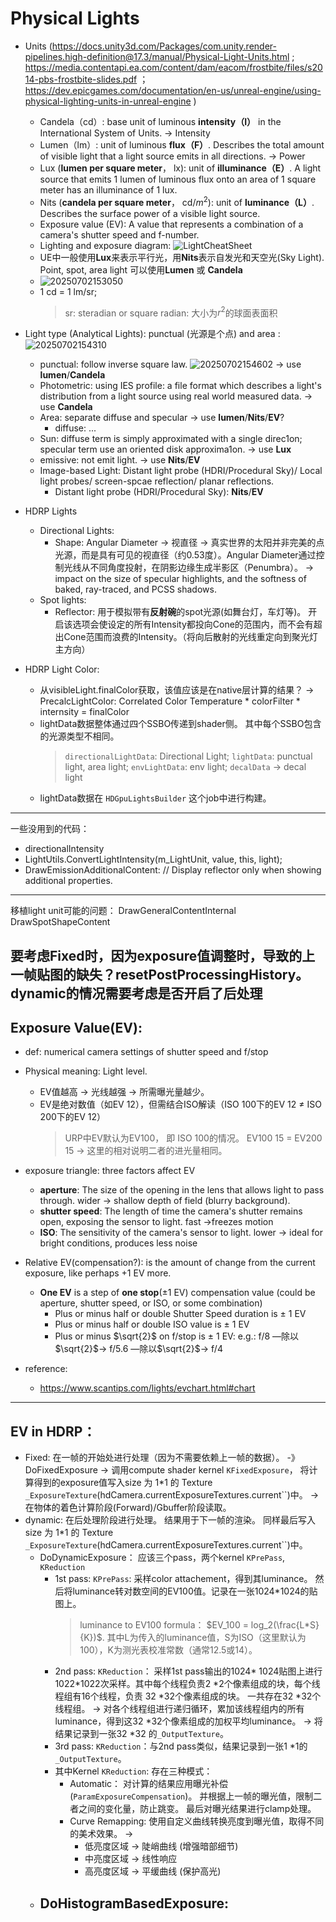 # Physical Lights

- Units (https://docs.unity3d.com/Packages/com.unity.render-pipelines.high-definition@17.3/manual/Physical-Light-Units.html ; https://media.contentapi.ea.com/content/dam/eacom/frostbite/files/s2014-pbs-frostbite-slides.pdf ； https://dev.epicgames.com/documentation/en-us/unreal-engine/using-physical-lighting-units-in-unreal-engine )
  - Candela（cd）: base unit of luminous **intensity（I）** in the International System of Units. -> Intensity
  - Lumen（lm）: unit of luminous **flux（F）**. Describes the total amount of visible light that a light source emits in all directions. -> Power 
  - Lux (**lumen per square meter**， lx): unit of **illuminance（E）**.  A light source that emits 1 lumen of luminous flux onto an area of 1 square meter has an illuminance of 1 lux.
  - Nits (**candela per square meter**， cd/$m^2$): unit of **luminance（L）**. Describes the surface power of a visible light source.
  - Exposure value (EV): A value that represents a combination of a camera's shutter speed and f-number.
  - Lighting and exposure diagram: ![LightCheatSheet](https://raw.githubusercontent.com/hwubh/Temp-Pics/main/LightCheatSheet.png)
  - UE中一般使用**Lux**来表示平行光，用**Nits**表示自发光和天空光(Sky Light). Point, spot, area light 可以使用**Lumen** 或 **Candela**
  - ![20250702153050](https://raw.githubusercontent.com/hwubh/Temp-Pics/main/20250702153050.png)
  - 1 cd = 1 lm/sr; 
    > sr:  steradian or square radian: 大小为$r^2$的球面表面积

- Light type (Analytical Lights): punctual (光源是个点) and area : ![20250702154310](https://raw.githubusercontent.com/hwubh/Temp-Pics/main/20250702154310.png)
  - punctual: follow inverse square law. ![20250702154602](https://raw.githubusercontent.com/hwubh/Temp-Pics/main/20250702154602.png) -> use **lumen**/**Candela**
  - Photometric: using IES profile: a file format which describes a light's distribution from a light source using real world measured data. -> use **Candela**
  - Area: separate diffuse and specular -> use **lumen**/**Nits**/**EV**?
    - diffuse: ...
  - Sun: diffuse term is simply approximated with a single direc1on; specular term use an oriented disk approxima1on.  -> use **Lux**
  - emissive: not emit light. -> use **Nits**/**EV**
  - Image-based Light: Distant light probe (HDRI/Procedural Sky)/ Local light probes/ screen-spcae reflection/ planar reflections.
    - Distant light probe (HDRI/Procedural Sky): **Nits**/**EV**

- HDRP Lights
  - Directional Lights: 
    - Shape: Angular Diameter -> 视直径 -> 真实世界的太阳并非完美的点光源，而是具有可见的视直径（约0.53度）。Angular Diameter通过控制光线从不同角度投射，在阴影边缘生成半影区（Penumbra）。 -> impact on the size of specular highlights, and the softness of baked, ray-traced, and PCSS shadows.
  - Spot lights:
    - Reflector: 用于模拟带有**反射碗**的spot光源(如舞台灯，车灯等)。 开启该选项会使设定的所有Intensity都投向Cone的范围内，而不会有超出Cone范围而浪费的Intensity。（将向后散射的光线重定向到聚光灯主方向）

- HDRP Light Color:
  - 从visibleLight.finalColor获取，该值应该是在native层计算的结果？ -> PrecalcLightColor: Correlated Color Temperature  * colorFilter * internsity = finalColor
  - lightData数据整体通过四个SSBO传递到shader侧。 其中每个SSBO包含的光源类型不相同。
    > `directionalLightData`: Directional Light; `lightData`: punctual light, area light; `envLightData`: env light; `decalData` -> decal light
  - lightData数据在 `HDGpuLightsBuilder` 这个job中进行构建。

-----------
一些没用到的代码： 
- directionalIntensity
- LightUtils.ConvertLightIntensity(m_LightUnit, value, this, light);
- DrawEmissionAdditionalContent: // Display reflector only when showing additional properties.      

-----------
移植light unit可能的问题：
DrawGeneralContentInternal
DrawSpotShapeContent

要考虑Fixed时，因为exposure值调整时，导致的上一帧贴图的缺失？resetPostProcessingHistory。
dynamic的情况需要考虑是否开启了后处理
------------
## Exposure Value(EV): 
- def: numerical camera settings of shutter speed and f/stop
- Physical meaning: Light level. 
  - EV值越高 → 光线越强 → 所需曝光量越少。
  - EV是绝对数值（如EV 12），但需结合ISO解读（ISO 100下的EV 12 ≠ ISO 200下的EV 12）
    > URP中EV默认为EV100， 即 ISO 100的情况。
    > EV100 15 = EV200 15 -> 这里的相对说明二者的进光量相同。

- exposure triangle: three factors affect EV
  - **aperture**: The size of the opening in the lens that allows light to pass through. wider -> shallow depth of field (blurry background).
  - **shutter speed**: The length of time the camera's shutter remains open, exposing the sensor to light. fast ->freezes motion
  - **ISO**: The sensitivity of the camera's sensor to light. lower -> ideal for bright conditions, produces less noise

- Relative EV(compensation?):  is the amount of change from the current exposure, like perhaps +1 EV more.
  - **One EV** is a step of **one stop**(±1 EV) compensation value (could be aperture, shutter speed, or ISO, or some combination)
    - Plus or minus half or double Shutter Speed duration is ± 1 EV
    - Plus or minus half or double ISO value is ± 1 EV
    - Plus or minus $\sqrt{2}$ on f/stop is ± 1 EV: e.g.: f/8 —除以$\sqrt{2}$-> f/5.6 —除以$\sqrt{2}$-> f/4 

- reference: 
  - https://www.scantips.com/lights/evchart.html#chart

-----------
## EV in HDRP：
- Fixed: 在一帧的开始处进行处理（因为不需要依赖上一帧的数据）。 -》 DoFixedExposure -> 调用compute shader kernel `KFixedExposure`， 将计算得到的exposure值写入size 为 1*1 的 Texture `_ExposureTexture`(hdCamera.currentExposureTextures.current``)中。  -> 在物体的着色计算阶段(Forward)/Gbuffer阶段读取。
- dynamic: 在后处理阶段进行处理。 结果用于下一帧的渲染。 同样最后写入size 为 1*1 的 Texture `_ExposureTexture`(hdCamera.currentExposureTextures.current``)中。
  - DoDynamicExposure： 应该三个pass，两个kernel `KPrePass`, `KReduction`
    - 1st pass: `KPrePass`: 采样color attachement，得到其luminance。 然后将luminance转对数空间的EV100值。记录在一张1024*1024的贴图上。
      > luminance to EV100 formula： $EV_100 = log_2(\frac{L*S}{K})$. 其中L为传入的luminance值，S为ISO（这里默认为100），K为测光表校准常数（通常12.5或14）。
    - 2nd pass: `KReduction`： 采样1st pass输出的1024* 1024贴图上进行 1022*1022次采样。其中每个线程负责2 *2个像素组成的块，每个线程组有16个线程，负责 32 *32个像素组成的块。 一共存在32 *32个线程组。 -> 对各个线程组进行递归循环，累加该线程组内的所有luminance，得到这32 *32个像素组成的加权平均luminance。 -> 将结果记录到一张32 *32 的`_OutputTexture`。
    - 3rd pass: `KReduction`：与2nd pass类似，结果记录到一张1 *1的`_OutputTexture`。
    - 其中Kernel `KReduction`: 存在三种模式：
      - Automatic： 对计算的结果应用曝光补偿(`ParamExposureCompensation`)。 并根据上一帧的曝光值，限制二者之间的变化量，防止跳变。 最后对曝光结果进行clamp处理。
      - Curve Remapping: 使用自定义曲线转换亮度到曝光值，取得不同的美术效果。 -> 
        - 低亮度区域 -> 陡峭曲线 (增强暗部细节)
        - 中亮度区域 -> 线性响应
        - 高亮度区域 -> 平缓曲线 (保护高光)
  - DoHistogramBasedExposure: 
    - 